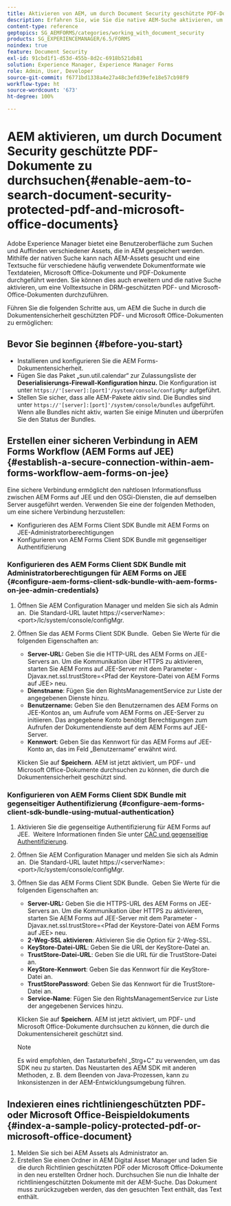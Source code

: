```yaml
---
title: Aktivieren von AEM, um durch Document Security geschützte PDF-Dokumente zu durchsuchen
description: Erfahren Sie, wie Sie die native AEM-Suche aktivieren, um eine Volltextsuche in DRM-geschützten PDF-Dokumenten durchzuführen.
content-type: reference
geptopics: SG_AEMFORMS/categories/working_with_document_security
products: SG_EXPERIENCEMANAGER/6.5/FORMS
noindex: true
feature: Document Security
exl-id: 91cbd1f1-d53d-455b-8d2c-6918b521db81
solution: Experience Manager, Experience Manager Forms
role: Admin, User, Developer
source-git-commit: f6771bd1338a4e27a48c3efd39efe18e57cb98f9
workflow-type: ht
source-wordcount: '673'
ht-degree: 100%

---
```


# AEM aktivieren, um durch Document Security geschützte PDF-Dokumente zu durchsuchen{#enable-aem-to-search-document-security-protected-pdf-and-microsoft-office-documents}

Adobe Experience Manager bietet eine Benutzeroberfläche zum Suchen und Auffinden verschiedener Assets, die in AEM gespeichert werden. Mithilfe der nativen Suche kann nach AEM-Assets gesucht und eine Textsuche für verschiedene häufig verwendete Dokumentformate wie Textdateien, Microsoft Office-Dokumente und PDF-Dokumente durchgeführt werden. Sie können dies auch erweitern und die native Suche aktivieren, um eine Volltextsuche in DRM-geschützten PDF- und Microsoft-Office-Dokumenten durchzuführen.

Führen Sie die folgenden Schritte aus, um AEM die Suche in durch die Dokumentensicherheit geschützten PDF- und Microsoft Office-Dokumenten zu ermöglichen:

## Bevor Sie beginnen {#before-you-start}

* Installieren und konfigurieren Sie die AEM Forms-Dokumentensicherheit.
* Fügen Sie das Paket „sun.util.calendar“ zur Zulassungsliste der **Deserialisierungs-Firewall-Konfiguration hinzu.** Die Konfiguration ist unter `https://'[server]:[port]'/system/console/configMgr` aufgeführt.
* Stellen Sie sicher, dass alle AEM-Pakete aktiv sind. Die Bundles sind unter `https://'[server]:[port]'/system/console/bundles` aufgeführt. Wenn alle Bundles nicht aktiv, warten Sie einige Minuten und überprüfen Sie den Status der Bundles.

## Erstellen einer sicheren Verbindung in AEM Forms Workflow (AEM Forms auf JEE) {#establish-a-secure-connection-within-aem-forms-workflow-aem-forms-on-jee}

Eine sichere Verbindung ermöglicht den nahtlosen Informationsfluss zwischen AEM Forms auf JEE und den OSGi-Diensten, die auf demselben Server ausgeführt werden. Verwenden Sie eine der folgenden Methoden, um eine sichere Verbindung herzustellen:

* Konfigurieren des AEM Forms Client SDK Bundle mit AEM Forms on JEE-Administratorberechtigungen
* Konfigurieren von AEM Forms Client SDK Bundle mit gegenseitiger Authentifizierung 

### Konfigurieren des AEM Forms Client SDK Bundle mit Administratorberechtigungen für AEM Forms on JEE {#configure-aem-forms-client-sdk-bundle-with-aem-forms-on-jee-admin-credentials}

1. Öffnen Sie AEM Configuration Manager und melden Sie sich als Admin an.  Die Standard-URL lautet https://&lt;serverName>:&lt;port>/lc/system/console/configMgr.
1. Öffnen Sie das AEM Forms Client SDK Bundle.  Geben Sie Werte für die folgenden Eigenschaften an:

   * **Server-URL:** Geben Sie die HTTP-URL des AEM Forms on JEE-Servers an. Um die Kommunikation über HTTPS zu aktivieren, starten Sie AEM Forms auf JEE-Server mit dem Parameter -Djavax.net.ssl.trustStore=&lt;Pfad der Keystore-Datei von AEM Forms auf JEE> neu.
   * **Dienstname**: Fügen Sie den RightsManagementService zur Liste der angegebenen Dienste hinzu.
   * **Benutzername:** Geben Sie den Benutzernamen des AEM Forms on JEE-Kontos an, um Aufrufe vom AEM Forms on JEE-Server zu initiieren. Das angegebene Konto benötigt Berechtigungen zum Aufrufen der Dokumentendienste auf dem AEM Forms auf JEE-Server.
   * **Kennwort**: Geben Sie das Kennwort für das AEM Forms auf JEE-Konto an, das im Feld „Benutzername“ erwähnt wird.

   Klicken Sie auf **Speichern**. AEM ist jetzt aktiviert, um PDF- und Microsoft Office-Dokumente durchsuchen zu können, die durch die Dokumentensicherheit geschützt sind.

### Konfigurieren von AEM Forms Client SDK Bundle mit gegenseitiger Authentifizierung  {#configure-aem-forms-client-sdk-bundle-using-mutual-authentication}

1. Aktivieren Sie die gegenseitige Authentifizierung für AEM Forms auf JEE.  Weitere Informationen finden Sie unter [CAC und gegenseitige Authentifizierung](https://helpx.adobe.com/de/livecycle/kb/cac-mutual-authentication.html).
1. Öffnen Sie AEM Configuration Manager und melden Sie sich als Admin an.  Die Standard-URL lautet https://&lt;serverName>:&lt;port>/lc/system/console/configMgr.
1. Öffnen Sie das AEM Forms Client SDK Bundle.  Geben Sie Werte für die folgenden Eigenschaften an:

   * **Server-URL:** Geben Sie die HTTPS-URL des AEM Forms on JEE-Servers an. Um die Kommunikation über HTTPS zu aktivieren, starten Sie AEM Forms auf JEE-Server mit dem Parameter -Djavax.net.ssl.trustStore=&lt;Pfad der Keystore-Datei von AEM Forms auf JEE> neu.
   * **2-Weg-SSL aktivieren**: Aktivieren Sie die Option für 2-Weg-SSL.
   * **KeyStore-Datei-URL**: Geben Sie die URL der KeyStore-Datei an.
   * **TrustStore-Datei-URL**: Geben Sie die URL für die TrustStore-Datei an.
   * **KeyStore-Kennwort**: Geben Sie das Kennwort für die KeyStore-Datei an.
   * **TrustStorePassword**: Geben Sie das Kennwort für die TrustStore-Datei an.
   * **Service-Name**: Fügen Sie den RightsManagementService zur Liste der angegebenen Services hinzu.

   Klicken Sie auf **Speichern**. AEM ist jetzt aktiviert, um PDF- und Microsoft Office-Dokumente durchsuchen zu können, die durch die Dokumentensichereit geschützt sind.

   >[!NOTE]
   >
   > Es wird empfohlen, den Tastaturbefehl „Strg+C“ zu verwenden, um das SDK neu zu starten. Das Neustarten des AEM SDK mit anderen Methoden, z. B. dem Beenden von Java-Prozessen, kann zu Inkonsistenzen in der AEM-Entwicklungsumgebung führen.

## Indexieren eines richtliniengeschützten PDF- oder Microsoft Office-Beispieldokuments {#index-a-sample-policy-protected-pdf-or-microsoft-office-document}

1. Melden Sie sich bei AEM Assets als Administrator an.
1. Erstellen Sie einen Ordner in AEM Digital Asset Manager und laden Sie die durch Richtlinien geschützten PDF oder Microsoft Office-Dokumente in den neu erstellten Ordner hoch. Durchsuchen Sie nun die Inhalte der richtliniengeschützten Dokumente mit der AEM-Suche. Das Dokument muss zurückzugeben werden, das den gesuchten Text enthält, das Text enthält.
